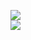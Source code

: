 [![](https://img.shields.io/badge/Made%20With-Github%20Spray-lightgrey.svg?style=for-the-badge&logo=github)](https://github.com/Annihil/github-spray#13526)  
[![](https://i.imgur.com/2DrTn0Z.gif)](https://github.com/Annihil/github-spray)